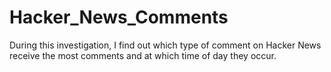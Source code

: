 # Hacker_News_Comments

During this investigation, I find out which type of comment on Hacker News receive the most comments and at which time of day they occur. 
